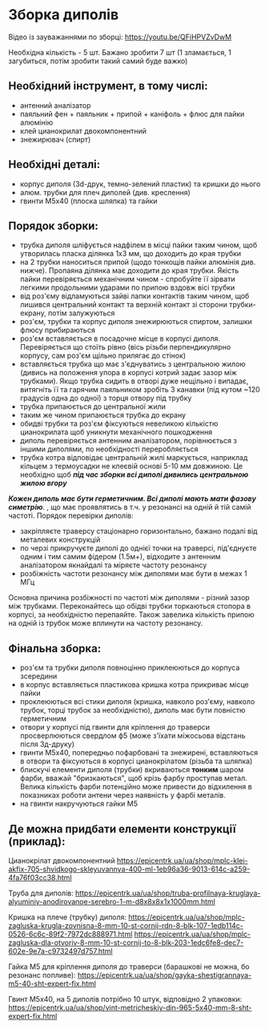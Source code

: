 # Зборка диполів

Відео із зауважаннями по зборці:
https://youtu.be/QFiHPVZvDwM

Необхідна кількість - 5 шт. Бажано зробити 7 шт (1 зламається, 1 загубиться, потім зробити такий самий буде важко)

## Необхідний інструмент, в тому числі:
- антенний аналізатор
- паяльний фен + паяльник + припой + каніфоль + флюс для пайки алюмінію
- клей цианокрилат двокомпонентний
- знежирювач (спирт)

## Необхідні деталі:
- корпус диполя (3d-друк, темно-зелений пластик) та кришки до нього
- алюм. трубки для плеч диполей (див. креслення)
- гвинти М5х40 (плоска шляпка) та гайки

## Порядок зборки:
- трубка диполя шліфується надфілем в місці пайки таким чином, щоб утворилась пласка ділянка 1х3 мм, що доходить до края трубки
- на 2 трубки наноситься припой (щодо тонкощів пайки алюмінія див. нижче). Пропаяна ділянка має доходити до края трубки. Якість пайки перевіряється механічним чином - спробуйте її зірвати легкими продольними ударами по припою вздовж вісі трубки
- від роз'єму відламуються зайві лапки контактів таким чином, щоб лишився центральний контакт та верхній контакт зі сторони трубки-екрану, потім залужуються
- роз'єм, трубки та корпус диполя знежирюються спиртом, залишки флюсу прибираються
- роз'єм вставляється в посадочне місце в корпусі диполя. Перевіряється що стоїть рівно (вісь різьби перпендикулярно корпусу, сам роз'єм щільно прилягає до стінок)
- вставляється трубка що має з'єднуватись з центральною жилою (дивись на положення упора в корпусі котрий задає зазор між трубками). Якщо трубка сидить в отворі дуже нещільно і випадає, витягніть її та гарячим паяльником зробіть 3 канавки (під кутом ~120 градусів одна до одної) з торця отвору під трубку
- трубка припаюється до центральної жили
- таким же чином припаюється трубка до екрану
- обидві трубки та роз'єм фіксуються невеликою кількістю цианокрилата щоб уникнути механічного пошкодження
- диполь перевіряється антенним аналізатором, порівнюється з іншими диполями, по необхідності переробляється
- трубка котра відповідає центральній жилі маркується, наприклад кільцем з термоусадки не клеєвій основі 5-10 мм довжиною. Це необхідно щоб **_під час зборки всі диполі дивились центральною жилою вгору_**

**_Кожен диполь має бути герметичним. Всі диполі мають мати фазову симетрію_**. , що має проявлятись в т.ч. у резонансі на одній й тій самій частоті. Порядок перевірки диполів:
- закріпляєте траверсу стаціонарно горизонтально, бажано подалі від металевих конструкцій
- по черзі прикручуєте диполі до однієї точки на траверсі, під'єднуєте одним і тим самим фідером (1.5м+), відходите з антенним аналізатором якнайдалі та міряєте частоту резонансу
- розбіжність частоти резонансу між диполями має бути в межах 1 МГц

Основна причина розбіжності по частоті між диполями - різний зазор між трубками. Переконайтесь що обідві трубки торкаються стопора в корпусі, за необхідністю перепаяйте. Також завелика кількість припою на одній із трубок може вплинути на частоту резонансу.

## Фінальна зборка:
- роз'єм та трубки диполя повноцінно приклеюються до корпуса зсередини
- в корпус вставляється пластикова кришка котра прикриває місце пайки
- проклеюються всі стики диполя (кришка, навколо роз'єму, навколо трубок, торці трубок за необхідністю), диполь має бути повністю герметичним
- отвори у корпусі під гвинти для кріплення до траверси просверлюються свердлом ф5 (може з'їхати міжосьова відстань після 3д-друку)
- гвинти М5х40, попередньо пофарбовані та знежирені, вставляються в отвори та фіксуються в корпусі цианокрілатом (різьба та шляпка)
- блискучі елементи диполя (трубки) вкриваються **тонким** шаром фарби, вважай "бризкаються", щоб крізь фарбу проступав метал. Велика кількість фарби потенційно може привести до відхилення в показниках роботи антени через наявність у фарбі металів.
- на гвинти накручуються гайки М5

## Де можна придбати елементи конструкції (приклад):

Цианокрілат двокомпонентний
https://epicentrk.ua/ua/shop/mplc-klei-akfix-705-shvidkogo-skleyuvannya-400-ml-1eb96a36-9013-614c-a259-4fa76f03cc38.html

Труба для диполів:
https://epicentrk.ua/ua/shop/truba-profilnaya-kruglaya-alyuminiy-anodirovanoe-serebro-1-m-d8x8x8x1x1000mm.html

Кришка на плече (трубку) диполя:
https://epicentrk.ua/ua/shop/mplc-zagluska-krugla-zovnisna-8-mm-10-st-cornij-rdn-8-blk-107-1edb114c-0526-6c6c-89f2-7972dc888971.html
https://epicentrk.ua/ua/shop/mplc-zagluska-dla-otvoriv-8-mm-10-st-cornij-to-8-blk-203-1edc6fe8-dec7-602e-9e7a-c9732497d757.html

Гайка М5 для кріплення диполя до траверси (барашкові не можна, бо резонанс попливе):
https://epicentrk.ua/ua/shop/gayka-shestigrannaya-m5-40-sht-expert-fix.html

Гвинт М5х40, на 5 диполів потрібно 10 штук, відповідно 2 упаковки:
https://epicentrk.ua/ua/shop/vint-metricheskiy-din-965-5x40-mm-8-sht-expert-fix.html

